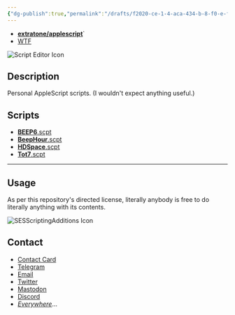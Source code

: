 ```yaml
---
{"dg-publish":true,"permalink":"/drafts/f2020-ce-1-4-aca-434-b-8-f0-e-f04-d198-fc-50-e/","dgHomeLink":true,"dgPassFrontmatter":false}
---
```


- [**extratone/applescript**](https://github.com/extratone/applescript)`
- [WTF](https://davidblue.wtf/drafts/F2020CE1-4ACA-434B-8F0E-F04D198FC50E.html)

![Script Editor Icon](https://user-images.githubusercontent.com/43663476/168458439-44a17319-eba6-44ec-8782-63e0a2090711.png)

## Description

Personal AppleScript scripts. (I wouldn't expect anything useful.)

## Scripts

- [**BEEP6**.scpt](https://github.com/extratone/applescript/blob/main/BEEP6.scpt)
- [**BeepHour**.scpt](https://github.com/extratone/applescript/blob/main/BeepHour.scpt)
- [**HDSpace**.scpt](https://github.com/extratone/applescript/blob/main/HDSpace.scpt)
- [**Tot7**.scpt](https://github.com/extratone/applescript/blob/main/Tot7.scpt)

---

## Usage

As per this repository's directed license, literally anybody is free to do literally anything with its contents.

![SESScriptingAdditions Icon](https://user-images.githubusercontent.com/43663476/168458440-2a520952-8186-430d-871c-83cbcdf8025c.png)

## Contact

- [Contact Card](https://davidblue.wtf/db.vcf)
- [Telegram](https://t.me/extratone)
- [Email](mailto:davidblue@extratone.com) 
- [Twitter](https://twitter.com/NeoYokel)
- [Mastodon](https://mastodon.social/@DavidBlue)
- [Discord](https://discord.gg/0b9KQUKP858b0iZF)
- [*Everywhere*](https://raindrop.io/davidblue/social-directory-21059174)...